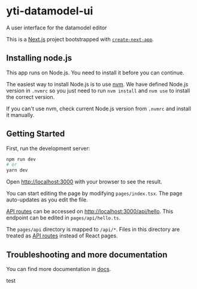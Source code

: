 # yti-datamodel-ui

A user interface for the datamodel editor

This is a [Next.js](https://nextjs.org/) project bootstrapped with [`create-next-app`](https://github.com/vercel/next.js/tree/canary/packages/create-next-app).

## Installing node.js

This app runs on Node.js. You need to install it before you can continue.

The easiest way to install Node.js is to use
[nvm](https://github.com/nvm-sh/nvm). We have defined Node.js version in
`.nvmrc` so you just need to run `nvm install` and `nvm use` to install the
correct version.

If you can't use nvm, check current Node.js version from `.nvmrc` and install it
manually.

## Getting Started

First, run the development server:

```bash
npm run dev
# or
yarn dev
```

Open [http://localhost:3000](http://localhost:3000) with your browser to see the result.

You can start editing the page by modifying `pages/index.tsx`. The page auto-updates as you edit the file.

[API routes](https://nextjs.org/docs/api-routes/introduction) can be accessed on [http://localhost:3000/api/hello](http://localhost:3000/api/hello). This endpoint can be edited in `pages/api/hello.ts`.

The `pages/api` directory is mapped to `/api/*`. Files in this directory are treated as [API routes](https://nextjs.org/docs/api-routes/introduction) instead of React pages.

## Troubleshooting and more documentation

You can find more documentation in [docs](../docs).

test
